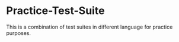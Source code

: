 # Practice-Test-Suite
This is a combination of test suites in different language for practice purposes.
